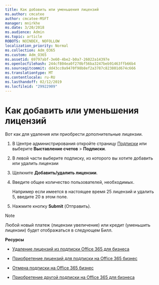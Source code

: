 ```yaml
---
title: Как добавить или уменьшения лицензий
ms.author: cmcatee
author: cmcatee-MSFT
manager: mnirkhe
ms.date: 3/20/2018
ms.audience: Admin
ms.topic: article
ROBOTS: NOINDEX, NOFOLLOW
localization_priority: Normal
ms.collection: Adm_O365
ms.custom: Adm_O365
ms.assetid: 69797abf-3e60-4be2-b0a7-26022a14397e
ms.openlocfilehash: 244cf804ea0f270bf56ba3247beb91463ffb66b4
ms.sourcegitcommit: dd43cc0a9470f98b8ef2a3787c823801d674c666
ms.translationtype: MT
ms.contentlocale: ru-RU
ms.lasthandoff: 02/12/2019
ms.locfileid: "29922909"
---
```

# <a name="how-to-add-or-reduce-licenses"></a>Как добавить или уменьшения лицензий

Вот как для удаления или приобрести дополнительные лицензии.
  
1. В Центре администрирования откройте страницу [Подписки](https://go.microsoft.com/fwlink/p/?linkid=842054) или выберите **Выставление счетов** \> **Подписки**.
    
2. В левой части выберите подписку, из которого вы хотите добавить или удалить лицензии
    
3. Щелкните **Добавить/удалить лицензии**.
    
4. Введите общее количество пользователей, необходимых.
    
    Например если имеется в настоящее время 25 лицензий и удалить 5, введите 20 в этом поле.
    
5. Нажмите кнопку **Submit** (Отправить).
    
> [!NOTE]
> Любой новый платеж (лицензии увеличение) или кредит (уменьшить лицензии) будет отображаться в следующем Билл. 
  
 **Ресурсы**
  
- [Удаление лицензий из подписки Office 365 для бизнеса](https://support.office.com/article/9c64d127-e2dd-4ecc-81f5-2f87e5a74803)
    
- [Приобретение лицензий для подписки на Office 365 бизнес](https://support.office.com/article/36081d8d-b3fa-4948-8c34-e217bba825e1)
    
- [Отмена подписки на Office 365 бизнес](https://support.office.com/article/b1bc0bef-4608-4601-813a-cdd9f746709a)
    
- [Приобретение другой подписки на Office 365 для бизнеса](https://support.office.com/article/fab3b86c-3359-4042-8692-5d4dc7550b7c)
    

